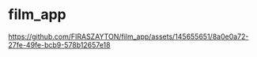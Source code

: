 # film_app

https://github.com/FIRASZAYTON/film_app/assets/145655651/8a0e0a72-27fe-49fe-bcb9-578b12657e18

